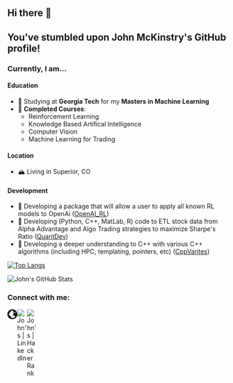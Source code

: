 ## Hi there 👋

## You've stumbled upon John McKinstry's GitHub profile!

### Currently, I am...
#### Education
- 📖 Studying at **Georgia Tech** for my **Masters in Machine Learning**
- 🌱 **Completed Courses**: 
  - Reinforcement Learning
  - Knowledge Based Artifical Intelligence
  - Computer Vision
  - Machine Learning for Trading
#### Location
- 🏔 Living in Superior, CO 
#### Development
- 🧠 Developing a package that will allow a user to apply all known RL models to OpenAi ([OpenAI_RL](https://github.com/MckinstryJ/OpenAI_RL))
- 🧠 Developing (Python, C++, MatLab, R) code to ETL stock data from Alpha Advantage and Algo Trading strategies to maximize Sharpe's Ratio ([QuantDev](https://github.com/MckinstryJ/QuantDev))
- 🧠 Developing a deeper understanding to C++ with various C++ algorithms (including HPC, templating, pointers, etc) ([CppVarites](https://github.com/MckinstryJ/CppVarites))

[![Top Langs](https://github-readme-stats.vercel.app/api/top-langs/?username=MckinstryJ)](https://github.com/MckinstryJ/github-readme-stats)

![John's GitHub Stats](https://github-readme-stats.vercel.app/api?username=MckinstryJ&show_icons=true&theme=dark)

<!--
**MckinstryJ/MckinstryJ** is a ✨ _special_ ✨ repository because its `README.md` (this file) appears on your GitHub profile.

- 👯 I’m looking to collaborate on ...
- 🤔 I’m looking for help with ...
- 💬 Ask me about ...
- 😄 Pronouns: ...
- ⚡ Fun fact: ...
-->
### Connect with me:

[<img align="left" alt="mckinstrybros website" width="22px" src="https://raw.githubusercontent.com/iconic/open-iconic/master/svg/globe.svg" />][website]
[<img align="left" alt="John's | LinkedIn" width="22px" src="https://cdn.jsdelivr.net/npm/simple-icons@v3/icons/linkedin.svg" />][linkedin]
[<img align="left" alt="John's | HackerRank" width="22px" src="https://cdn.jsdelivr.net/npm/simple-icons@v3/icons/hackerrank.svg" />][hackerrank]

<br />

<br />

[website]: https://travisgm92.github.io/MckinstryBrosWebDev/
[linkedin]: https://www.linkedin.com/in/john-m-39645213b/
[hackerrank]: https://www.hackerrank.com/xzten3
